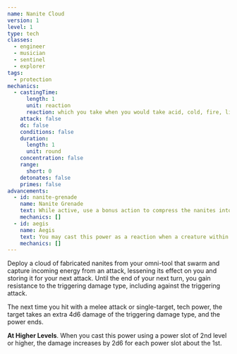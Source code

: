 ```yaml
---
name: Nanite Cloud
version: 1
level: 1
type: tech
classes:
  - engineer
  - musician
  - sentinel
  - explorer
tags:
  - protection
mechanics:
  - castingTime:
      length: 1
      unit: reaction
      reaction: which you take when you would take acid, cold, fire, lightning, or thunder damage
    attack: false
    dc: false
    conditions: false
    duration:
      length: 1
      unit: round
    concentration: false
    range:
      short: 0
    detonates: false
    primes: false
advancements:
  - id: nanite-grenade
    name: Nanite Grenade
    text: While active, use a bonus action to compress the nanites into a grenade. The grenade remains stable for 1 hour before becoming inert. The grenade has a <me-distance length="30" adj/> range, <me-distance length="10" adj/> blast radius, DC 14 Dexterity saving throw and deals 4d6 damage of the triggering damage type. The grenade deals and additional 2d6 damage for each power level beyond 1st.
    mechanics: []
  - id: aegis
    name: Aegis
    text: You may cast this power as a reaction when a creature within <me-distance length="5" /> of you takes acid, cold, fire, lightning, or thunder damage. Choose up to 3 creatures including yourself within <me-distance length="5" /> of you to gain resistance to the chosen damage type until the start of your next turn, including against the triggering attack.
    mechanics: []
---
```

Deploy a cloud of fabricated nanites from your omni-tool that swarm and capture incoming energy from an attack, lessening
its effect on you and storing it for your next attack. Until the end of your next turn, you gain resistance to the
triggering damage type, including against the triggering attack.

The next time you hit with a melee attack or single-target, tech power, the target takes an extra 4d6 damage of the triggering
damage type, and the power ends.

__At Higher Levels__. When you cast this power using a power slot of 2nd level or higher, the damage increases by 2d6
for each power slot about the 1st.
